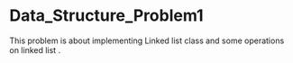 # Data_Structure_Problem1
This problem is about implementing Linked list class and some operations on linked list . 
